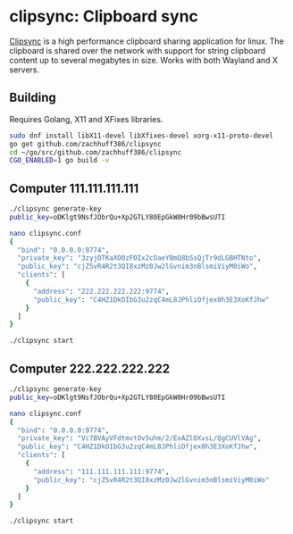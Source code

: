 # clipsync: Clipboard sync

[Clipsync](https://github.com/zachhuff386/clipsync)
is a high performance clipboard sharing application for linux. The clipboard is
shared over the network with support for string clipboard content up to several
megabytes in size. Works with both Wayland and X servers.

## Building

Requires Golang, X11 and XFixes libraries.

```bash
sudo dnf install libX11-devel libXfixes-devel xorg-x11-proto-devel
go get github.com/zachhuff386/clipsync
cd ~/go/src/github.com/zachhuff386/clipsync
CGO_ENABLED=1 go build -v
```

## Computer 111.111.111.111

```bash
./clipsync generate-key
public_key=oDKlgt9NsfJObrQu+Xp2GTLY80EpGkW0Hr09bBwsUTI

nano clipsync.conf
{
  "bind": "0.0.0.0:9774",
  "private_key": "3zyjOTKaXO0zFOIx2cOaeYBmQ8bSsQjTr9dLGBHTNto",
  "public_key": "cjZ5vR4R2t3QI8xzMz0Jw2lGvnim3nBlsmiViyM0iWo",
  "clients": [
    {
      "address": "222.222.222.222:9774",
      "public_key": "C4HZ1DkOIbG3u2zqC4mL8JPhliOfjex0h3E3XoKfJhw"
    }
  ]
}

./clipsync start
```

## Computer 222.222.222.222

```bash
./clipsync generate-key
public_key=oDKlgt9NsfJObrQu+Xp2GTLY80EpGkW0Hr09bBwsUTI

nano clipsync.conf
{
  "bind": "0.0.0.0:9774",
  "private_key": "Vc7BVAyVFdtmvtOv5uhm/2/EoAZlOXvsL/QgCUVlVAg",
  "public_key": "C4HZ1DkOIbG3u2zqC4mL8JPhliOfjex0h3E3XoKfJhw",
  "clients": [
    {
      "address": "111.111.111.111:9774",
      "public_key": "cjZ5vR4R2t3QI8xzMz0Jw2lGvnim3nBlsmiViyM0iWo"
    }
  ]
}

./clipsync start
```
